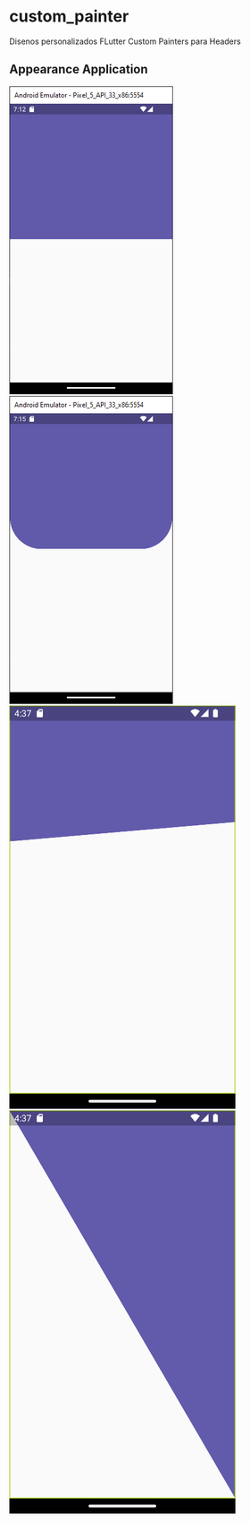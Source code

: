 # custom_painter

Disenos personalizados FLutter Custom Painters para Headers

## Appearance Application

![Appearance 1](appearance/1.png)
![Appearance 2](appearance/2.png)
![Appearance 3](appearance/3.png)
![Appearance 4](appearance/4.png)